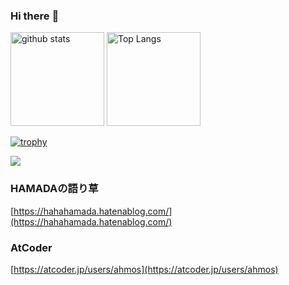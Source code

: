 ### Hi there :wave:

<p align="left"> 
  <img alt="github stats" height="150px" src="https://github-readme-stats.vercel.app/api?username=ahmos0&show_icons=ture&theme=vue" />
  <img alt="Top Langs" height="150px" src="https://github-readme-stats.vercel.app/api/top-langs/?username=ahmos0&layout=compact&show_icons=true&theme=vue" />
</p>

[![trophy](https://github-profile-trophy.vercel.app/?username=ahmos0&column=7)](https://github.com/ryo-ma/github-profile-trophy)

![](https://github-profile-summary-cards.vercel.app/api/cards/profile-details?username=ahmos0&theme=vue)

### HAMADAの語り草
[https://hahahamada.hatenablog.com/](https://hahahamada.hatenablog.com/)
### AtCoder
[https://atcoder.jp/users/ahmos](https://atcoder.jp/users/ahmos)
